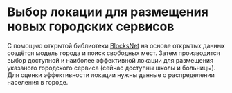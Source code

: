 # Выбор локации для размещения новых городских сервисов
С помощью открытой библиотеки [BlocksNet](https://github.com/aimclub/blocksnet/tree/main) на основе открытых данных создётся модель города и поиск свободных мест. Затем производится выбор доступной и наиболее эффективной локации для размещения указаного городского сервиса (сейчас доступны школы и больницы). Для оценки эффективности локации нужны данные о распределении населения в городе.

